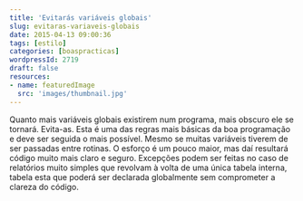 ```yaml
---
title: 'Evitarás variáveis globais'
slug: evitaras-variaveis-globais
date: 2015-04-13 09:00:36
tags: [estilo]
categories: [boaspracticas]
wordpressId: 2719
draft: false
resources:
- name: featuredImage
  src: 'images/thumbnail.jpg'
---
```

Quanto mais variáveis globais existirem num programa, mais obscuro ele se tornará. Evita-as. Esta é uma das regras mais básicas da boa programação e deve ser seguida o mais possível. Mesmo se muitas variáveis tiverem de ser passadas entre rotinas. O esforço é um pouco maior, mas daí resultará código muito mais claro e seguro.
Excepções podem ser feitas no caso de relatórios muito simples que revolvam à volta de uma única tabela interna, tabela esta que poderá ser declarada globalmente sem comprometer a clareza do código.
